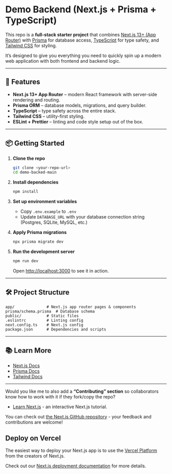 
# Demo Backend (Next.js + Prisma + TypeScript)

This repo is a **full-stack starter project** that combines [Next.js 13+ (App Router)](https://nextjs.org/docs/app) with [Prisma](https://www.prisma.io/) for database access, [TypeScript](https://www.typescriptlang.org/) for type safety, and [Tailwind CSS](https://tailwindcss.com/) for styling.

It’s designed to give you everything you need to quickly spin up a modern web application with both frontend and backend logic.

---

## 🚀 Features

* **Next.js 13+ App Router** – modern React framework with server-side rendering and routing.
* **Prisma ORM** – database models, migrations, and query builder.
* **TypeScript** – type safety across the entire stack.
* **Tailwind CSS** – utility-first styling.
* **ESLint + Prettier** – linting and code style setup out of the box.

---

## 📦 Getting Started

1. **Clone the repo**

   ```bash
   git clone <your-repo-url>
   cd demo-backed-main
   ```

2. **Install dependencies**

   ```bash
   npm install
   ```

3. **Set up environment variables**

   * Copy `.env.example` to `.env`
   * Update `DATABASE_URL` with your database connection string (Postgres, SQLite, MySQL, etc.)

4. **Apply Prisma migrations**

   ```bash
   npx prisma migrate dev
   ```

5. **Run the development server**

   ```bash
   npm run dev
   ```

   Open [http://localhost:3000](http://localhost:3000) to see it in action.

---

## 🛠 Project Structure

```
app/              # Next.js app router pages & components
prisma/schema.prisma  # Database schema
public/           # Static files
.eslintrc         # Linting config
next.config.ts    # Next.js config
package.json      # Dependencies and scripts
```

---

## 📚 Learn More

* [Next.js Docs](https://nextjs.org/docs)
* [Prisma Docs](https://www.prisma.io/docs)
* [Tailwind Docs](https://tailwindcss.com/docs)

---

Would you like me to also add a **“Contributing” section** so collaborators know how to work with it if they fork/copy the repo?
- [Learn Next.js](https://nextjs.org/learn) - an interactive Next.js tutorial.

You can check out [the Next.js GitHub repository](https://github.com/vercel/next.js) - your feedback and contributions are welcome!

## Deploy on Vercel

The easiest way to deploy your Next.js app is to use the [Vercel Platform](https://vercel.com/new?utm_medium=default-template&filter=next.js&utm_source=create-next-app&utm_campaign=create-next-app-readme) from the creators of Next.js.

Check out our [Next.js deployment documentation](https://nextjs.org/docs/app/building-your-application/deploying) for more details.
